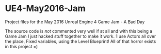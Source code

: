 # UE4-May2016-Jam
Project files for the May 2016 Unreal Engine 4 Game Jam - A Bad Day

The source code is *not* commented very well if at all and with this being a Game Jam I just hacked stuff together to make it work. 1 use Actors all over the place, Fixed variables,  using the Level Blueprint!  All of that horror exists in this project =)
